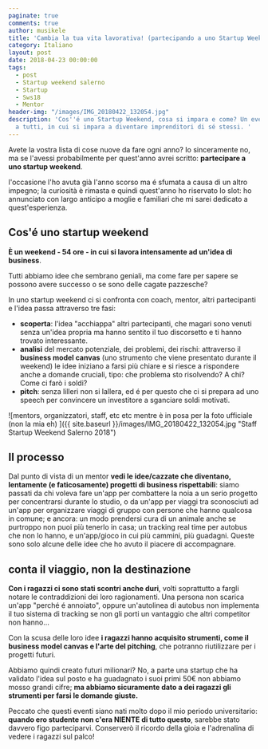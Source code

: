 ```yaml
---
paginate: true
comments: true
author: musikele
title: 'Cambia la tua vita lavorativa! (partecipando a uno Startup Weekend) '
category: Italiano
layout: post
date: 2018-04-23 00:00:00
tags:
  - post
  - Startup weekend salerno
  - Startup
  - Sws18
  - Mentor
header-img: "/images/IMG_20180422_132054.jpg"
description: 'Cos''é uno Startup Weekend, cosa si impara e come? Un evento che consiglio
  a tutti, in cui si impara a diventare imprenditori di sé stessi. '
---
```

Avete la vostra lista di cose nuove da fare ogni anno? Io sinceramente no, ma se l'avessi probabilmente per quest'anno avrei scritto: **partecipare a uno startup weekend**.

l'occasione l'ho avuta già l'anno scorso ma é sfumata a causa di un altro impegno; la curiosità è rimasta e quindi quest'anno ho riservato lo slot: ho annunciato con largo anticipo a moglie e familiari che mi sarei dedicato a quest'esperienza.

## Cos'é uno startup weekend

**È un weekend - 54 ore - in cui si lavora intensamente ad un'idea di business**.

Tutti abbiamo idee che sembrano geniali, ma come fare per sapere se possono avere successo o se sono delle cagate pazzesche?

In uno startup weekend ci si confronta con coach, mentor, altri partecipanti e l'idea passa attraverso tre fasi:

* **scoperta**: l'idea "acchiappa" altri partecipanti, che magari sono venuti senza un'idea propria ma hanno sentito il tuo discorsetto e ti hanno trovato interessante.
* **analisi** del mercato potenziale, dei problemi, dei rischi: attraverso il **business model canvas** (uno strumento che viene presentato durante il weekend) le idee iniziano a farsi più chiare e si riesce a rispondere anche a domande cruciali, tipo: che problema sto risolvendo? A chi? Come ci farò i soldi?
* **pitch**: senza lilleri non si lallera, ed é per questo che ci si prepara ad uno speech per convincere un investitore a sganciare soldi motivati.

![mentors, organizzatori, staff, etc etc mentre è in posa per la foto ufficiale (non la mia eh) ]({{ site.baseurl }}/images/IMG_20180422_132054.jpg "Staff Startup Weekend Salerno 2018")

## Il processo

Dal punto di vista di un mentor **vedi le idee/cazzate che diventano, lentamente (e faticosamente) progetti di business rispettabili**: siamo passati da chi voleva fare un'app per combattere la noia a un serio progetto per concentrarsi durante lo studio, o da un'app per viaggi tra sconosciuti ad un'app per organizzare viaggi di gruppo con persone che hanno qualcosa in comune; e ancora: un modo prendersi cura di un animale anche se purtroppo non puoi più tenerlo in casa; un tracking real time per autobus che non lo hanno, e un'app/gioco in cui più cammini, più guadagni. Queste sono solo alcune delle idee che ho avuto il piacere di accompagnare.

## conta il viaggio, non la destinazione

**Con i ragazzi ci sono stati scontri anche duri**, volti soprattutto a fargli notare le contraddizioni dei loro ragionamenti. Una persona non scarica un'app "perché é annoiato", oppure un'autolinea di autobus non implementa il tuo sistema di tracking se non gli porti un vantaggio che altri competitor non hanno... 

Con la scusa delle loro idee **i ragazzi hanno acquisito strumenti, come il business model canvas e l'arte del pitching**, che potranno riutilizzare per i progetti futuri.

Abbiamo quindi creato futuri milionari? No, a parte una startup che ha validato l'idea sul posto e ha guadagnato i suoi primi 50€ non abbiamo mosso grandi cifre; **ma abbiamo sicuramente dato a dei ragazzi gli strumenti per farsi le domande giuste.**

Peccato che questi eventi siano nati molto dopo il mio periodo universitario: **quando ero studente non c'era NIENTE di tutto questo**, sarebbe stato davvero figo parteciparvi. Conserverò il ricordo della gioia e l'adrenalina di vedere i ragazzi sul palco!